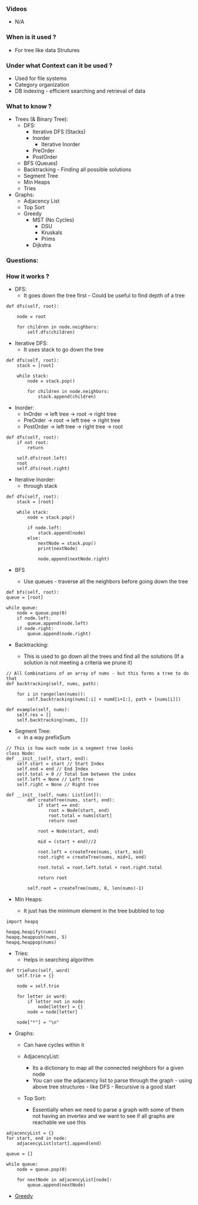 ### Videos

- N/A

### When is it used ?

- For tree like data Strutures

### Under what Context can it be used ?

- Used for file systems
- Category organization
- DB indexing - efficient searching and retrieval of data

### What to know ?

- Trees (& Binary Tree):
  - DFS:
    - Iterative DFS (Stacks)
    - Inorder
      - Iterative Inorder
    - PreOrder
    - PostOrder
  - BFS (Queues)
  - Backtracking - Finding all possible solutions
  - Segment Tree
  - Min Heaps
  - Tries
- Graphs:
  - Adjacency List
  - Top Sort
  - Greedy
    - MST (No Cycles)
      - DSU
      - Kruskals
      - Prims
    - Dijkstra

### Questions:

### How it works ?

- DFS:
  - It goes down the tree first - Could be useful to find depth of a tree

```
def dfs(self, root):

    node = root

    for children in node.neighbors:
        self.dfs(children)
```

- Iterative DFS:
  - It uses stack to go down the tree

```
def dfs(self, root):
    stack = [root]

    while stack:
        node = stack.pop()

        for children in node.neighbors:
            stack.append(children)

```

- Inorder:
  - InOrder -> left tree -> root -> right tree
  - PreOrder -> root -> left tree -> right tree
  - PostOrder -> left tree -> right tree -> root

```
def dfs(self, root):
    if not root:
        return

    self.dfs(root.left)
    root
    self.dfs(root.right)
```

- Iterative Inorder:
  - through stack

```
def dfs(self, root):
    stack = [root]

    while stack:
        node = stack.pop()

        if node.left:
            stack.append(node)
        else:
            nextNode = stack.pop()
            print(nextNode)

            node.append(nextNode.right)
```

- BFS

  - Use queues - traverse all the neighbors before going down the tree

```
def bfs(self, root):
queue = [root]

while queue:
    node = queue.pop(0)
    if node.left:
        queue.append(node.left)
    if node.right:
        queue.append(node.right)
```

- Backtracking:

  - This is used to go down all the trees and find all the solutions (If a solution is not meeting a criteria we prune it)

```
// All Combinations of an array of nums - but this forms a tree to do that
def backtracking(self, nums, path):

    for i in range(len(nums)):
        self.backtracking(nums[:i] + numd[i+1:], path + [nums[i]])

def example(self, nums):
    self.res = []
    self.backtracking(nums, [])

```

- Segment Tree:
  - In a way prefixSum

```
// This is how each node in a segment tree looks
class Node:
def __init__(self, start, end):
    self.start = start // Start Index
    self.end = end // End Index
    self.total = 0 // Total Sum between the index
    self.left = None // Left tree
    self.right = None // Right tree

def __init__(self, nums: List[int]):
        def createTree(nums, start, end):
            if start == end:
                root = Node(start, end)
                root.total = nums[start]
                return root

            root = Node(start, end)

            mid = (start + end)//2

            root.left = createTree(nums, start, mid)
            root.right = createTree(nums, mid+1, end)

            root.total = root.left.total + root.right.total

            return root

        self.root = createTree(nums, 0, len(nums)-1)
```

- Min Heaps:

  - It just has the minimum element in the tree bubbled to top

```
import heapq

heapq.heapify(nums)
heapq.heappush(nums, 5)
heapq.heappop(nums)
```

- Tries:
  - Helps in searching algorithm

```
def trieFunc(self, word)
    self.trie = {}

    node = self.trie

    for letter in word:
        if letter not in node:
            node[letter] = {}
        node = node[letter]

    node["*"] = "\n"
```

- Graphs:

  - Can have cycles within it
  - AdjacencyList:
    - Its a dictionary to map all the connected neighbors for a given node
    - You can use the adjacency list to parse through the graph - using above tree structures - like DFS - Recursive is a good start
  - Top Sort:

    - Essentially when we need to parse a graph with some of them not having an invertex and we want to see if all graphs are reachable we use this

```
adjacencyList = {}
for start, end in node:
    adjacencyList[start].append(end)

queue = []

while queue:
    node = queue.pop(0)

    for nextNode in adjacencyList[node]:
        queue.append(nextNode)

```

- [Greedy](./Greedy.md)
